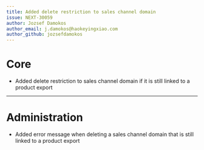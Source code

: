 ```yaml
---
title: Added delete restriction to sales channel domain
issue: NEXT-30059
author: Jozsef Damokos
author_email: j.damokos@haokeyingxiao.com
author_github: jozsefdamokos
---
```

# Core
* Added delete restriction to sales channel domain if it is still linked to a product export
___
# Administration
* Added error message when deleting a sales channel domain that is still linked to a product export
